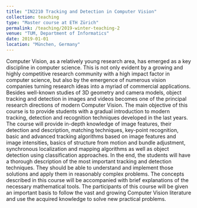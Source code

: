 ```yaml
---
title: "IN2210 Tracking and Detection in Computer Vision"
collection: teaching
type: "Master course at ETH Zürich"
permalink: /teaching/2019-winter-teaching-2
venue: "TUM, Department of Informatics"
date: 2019-01-01
location: "München, Germany"
---
```


Computer Vision, as a relatively young research area, has emerged as a key discipline in computer science. This is not only evident by a growing and highly competitive research community with a high impact factor in computer science, but also by the emergence of numerous vision companies turning research ideas into a myriad of commercial applications. Besides well-known studies of 3D geometry and camera models, object tracking and detection in images and videos becomes one of the principal research directions of modern Computer Vision. The main objective of this course is to provide students with a gradual introduction to modern tracking, detection and recognition techniques developed in the last years. The course will provide in-depth knowledge of image features, their detection and description, matching techniques, key-point recognition, basic and advanced tracking algorithms based on image features and image intensities, basics of structure from motion and bundle adjustment, synchronous localization and mapping algorithms as well as object detection using classification approaches. In the end, the students will have a thorough description of the most important tracking and detection techniques. They should be able to understand and implement those solutions and apply them in reasonably complex problems. The concepts described in this course will be accompanied with brief explanations of the necessary mathematical tools. The participants of this course will be given an important basis to follow the vast and growing Computer Vision literature and use the acquired knowledge to solve new practical problems.